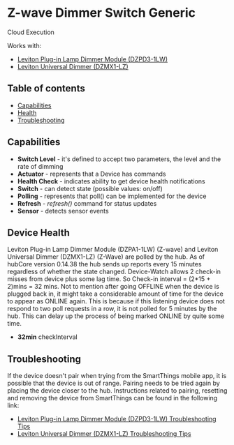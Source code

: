 # Z-wave Dimmer Switch Generic

Cloud Execution

Works with: 

* [Leviton Plug-in Lamp Dimmer Module (DZPD3-1LW)](https://www.smartthings.com/works-with-smartthings/outlets/leviton-plug-in-lamp-dimmer-module)
* [Leviton Universal Dimmer (DZMX1-LZ)](https://www.smartthings.com/works-with-smartthings/switches-and-dimmers/leviton-universal-dimmer)

## Table of contents

* [Capabilities](#capabilities)
* [Health](#device-health)
* [Troubleshooting](#troubleshooting)

## Capabilities

* **Switch Level** - it's defined to accept two parameters, the level and the rate of dimming
* **Actuator** - represents that a Device has commands
* **Health Check** - indicates ability to get device health notifications
* **Switch** - can detect state (possible values: on/off)
* **Polling** - represents that poll() can be implemented for the device
* **Refresh** - _refresh()_ command for status updates
* **Sensor** - detects sensor events

## Device Health

Leviton Plug-in Lamp Dimmer Module (DZPA1-1LW) (Z-wave) and Leviton Universal Dimmer (DZMX1-LZ) (Z-Wave) are polled by the hub.
As of hubCore version 0.14.38 the hub sends up reports every 15 minutes regardless of whether the state changed.
Device-Watch allows 2 check-in misses from device plus some lag time. So Check-in interval = (2*15 + 2)mins = 32 mins.
Not to mention after going OFFLINE when the device is plugged back in, it might take a considerable amount of time for
the device to appear as ONLINE again. This is because if this listening device does not respond to two poll requests in a row,
it is not polled for 5 minutes by the hub. This can delay up the process of being marked ONLINE by quite some time.

* __32min__ checkInterval

## Troubleshooting

If the device doesn't pair when trying from the SmartThings mobile app, it is possible that the device is out of range.
Pairing needs to be tried again by placing the device closer to the hub.
Instructions related to pairing, resetting and removing the device from SmartThings can be found in the following link:
* [Leviton Plug-in Lamp Dimmer Module (DZPD3-1LW) Troubleshooting Tips](https://support.smartthings.com/hc/en-us/articles/206171053-How-to-connect-Leviton-Z-Wave-devices)
* [Leviton Universal Dimmer (DZMX1-LZ) Troubleshooting Tips](https://support.smartthings.com/hc/en-us/articles/206171053-How-to-connect-Leviton-Z-Wave-devices)